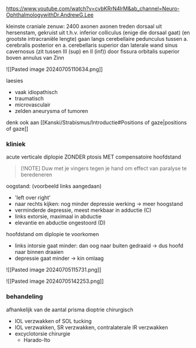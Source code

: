 https://www.youtube.com/watch?v=cvbKRrN4lrM&ab_channel=Neuro-OphthalmologywithDr.AndrewG.Lee

kleinste craniale zenuw: 2400 axonen
axonen treden dorsaal uit hersenstam, gekruist uit t.h.v. inferior colliculus 
(enige die dorsaal gaat) (en grootste intracraniële lengte)
gaan langs cerebellaire pedunculus tussen a. cerebralis posterior en a. cerebellaris superior
dan laterale wand sinus cavernosus (zit tussen III (sup) en II (inf))
door fissura orbitalis superior boven annulus van Zinn

![[Pasted image 20240705110634.png]]

laesies 
- vaak idiopathisch
- traumatisch
- microvasculair
- zelden aneurysma of tumoren

denk ook aan [[Kanski/Strabismus/Introductie#Positions of gaze|positions of gaze]]

### kliniek
acute verticale diplopie ZONDER ptosis MET compensatoire hoofdstand

> [!NOTE] Duw met je vingers tegen je hand om effect van paralyse te beredeneren

oogstand: (voorbeeld links aangedaan)
- 'left over right'
- naar rechts kijken: nog minder depressie werking -> meer hoogstand
- verminderde depressie, meest merkbaar in adductie (C)
- links extorsie, maximaal in abductie
- elevantie en abductie ongestoord (D)

hoofdstand om diplopie te voorkomen
- links intorsie gaat minder: dan oog naar buiten gedraaid -> dus hoofd naar binnen draaien
- depressie gaat minder -> kin omlaag

![[Pasted image 20240705115731.png]]

![[Pasted image 20240705142253.png]]
### behandeling
afhankelijk van de aantal prisma dioptrie chirurgisch
- IOL verzwakken of SOL tucking
- IOL verzwakken, SR verzwakken, contralaterale IR verzwakken
- excyclotorsie chirurgie
	- Harado-Ito